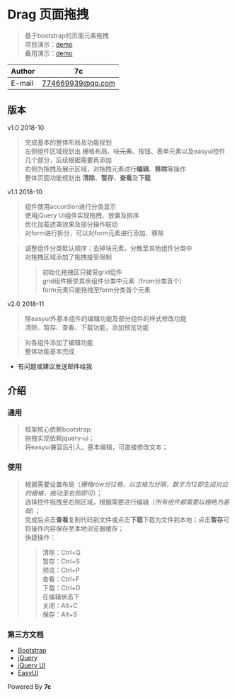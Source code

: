 

# Drag 页面拖拽
>基于bootstrap的页面元素拖拽  
项目演示：[demo](https://7cming.github.io/drag/build/drag.html)  
备用演示：[demo](https://mugenming.gitee.io/drag/build/drag.html)  

|Author|7c|
|----------|-----------------
|E-mail    |774669939@qq.com

## 版本
v1.0 2018-10
> 完成基本的整体布局及功能规划  
左侧组件区域规划出 栅格布局、~~块元素~~、按钮、表单元素以及easyui控件几个部分，后续根据需要再添加  
右侧为拖拽及展示区域，对拖拽元素进行**编辑**、**移除**等操作  
整体页面功能规划出 **清除**、**暂存**、**查看**及**下载**  

v1.1 2018-10
> 组件使用accordion进行分类显示  
使用jQuery UI组件实现拖拽、放置及排序  
优化加载遮罩效果及部分操作联动  
对form进行拆分，可以对form元素进行添加、移除  

>调整组件分类默认顺序；去掉块元素，分散至其他组件分类中  
对拖拽区域添加了拖拽接受限制  
>>初始化拖拽区只接受grid组件  
grid组件接受其余组件分类中元素（from分类首个）  
form元素只能拖拽至form分类首个元素  

v2.0 2018-11
> 除easyui外基本组件的编辑功能及部分组件的样式修改功能  
清除、暂存、查看、下载功能，添加预览功能  

> 对各组件添加了编辑功能  
整体功能基本完成  
  
  
* 有问题或建议发送邮件给我   

## 介绍

### 通用
>框架核心依赖bootstrap;  
拖拽实现依赖jquery-ui；  
将easyui兼容后引入，基本编辑，可直接修改文本；  

### 使用
>根据需要设置布局（*栅格row分12格，以空格为分隔，数字为12即生成对应的栅格，拖动至右侧即可*）；  
选择控件拖拽至右侧区域，根据需要进行编辑（*所有组件都需要以栅格为基础*）；  
完成后点击**查看**复制代码到文件或点击**下载**下载为文件到本地；点击**暂存**可将操作内容保存至本地浏览器缓存；    
快捷操作：
>>清除：Ctrl+Q  
暂存：Ctrl+S  
预览：Ctrl+P  
查看：Ctrl+F  
下载：Ctrl+D  
在编辑状态下  
关闭：Alt+C  
保存：Alt+S  

### 第三方文档
- [Bootstrap](http://www.bootcss.com/)  
- [jQuery](https://www.jquery123.com/)  
- [jQuery UI](http://www.css88.com/jquery-ui-api/)  
- [EasyUI](http://www.jeasyui.net/tutorial/)  
  
  
Powered By **7c**  
